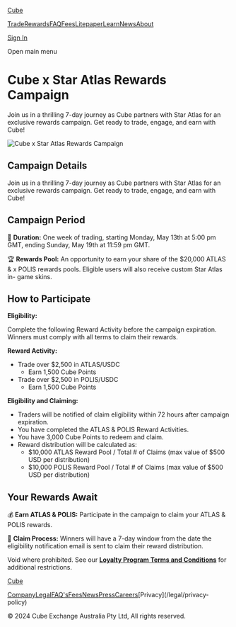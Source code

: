 [Cube](/ "Cube | The World's Fastest Crypto Exchange")

[Trade](/trade)[Rewards](/rewards)[FAQ](/faqs)[Fees](/fees)[Litepaper](/litepaper)[Learn](/learn)[News](/news)[About](/about)

[Sign In](/signin)

Open main menu

# Cube x Star Atlas Rewards Campaign

Join us in a thrilling 7-day journey as Cube partners with Star Atlas for an
exclusive rewards campaign. Get ready to trade, engage, and earn with Cube!

![Cube x Star Atlas Rewards
Campaign](/_next/image?url=https%3A%2F%2Fcdn.sanity.io%2Fimages%2Ffegzy4pk%2Fproduction%2F1031533a570fe0642ac491d725e51183b4606ebe-2048x2048.png&w=3840&q=75)

## **Campaign Details**

Join us in a thrilling 7-day journey as Cube partners with Star Atlas for an
exclusive rewards campaign. Get ready to trade, engage, and earn with Cube!

## **Campaign Period**

📅 **Duration:**  One week of trading, starting Monday, May 13th at 5:00 pm
GMT, ending Sunday, May 19th at 11:59 pm GMT.

🏆 **Rewards Pool:**  An opportunity to earn your share of the $20,000 ATLAS &
x POLIS rewards pools. Eligible users will also receive custom Star Atlas in-
game skins.

## **How to Participate**

**Eligibility:**

Complete the following Reward Activity before the campaign expiration. Winners
must comply with all terms to claim their rewards.

**Reward Activity:**

  * Trade over $2,500 in ATLAS/USDC
    * Earn 1,500 Cube Points
  * Trade over $2,500 in POLIS/USDC
    * Earn 1,500 Cube Points

**Eligibility and Claiming:**

  * Traders will be notified of claim eligibility within 72 hours after campaign expiration.
  * You have completed the ATLAS & POLIS Reward Activities.
  * You have 3,000 Cube Points to redeem and claim.
  * Reward distribution will be calculated as:
    * $10,000 ATLAS Reward Pool / Total # of Claims (max value of $500 USD per distribution)
    * $10,000 POLIS Reward Pool / Total # of Claims (max value of $500 USD per distribution)

## **Your Rewards Await**

💰 **Earn ATLAS & POLIS:** Participate in the campaign to claim your ATLAS &
POLIS rewards.

🔗 **Claim Process:**  Winners will have a 7-day window from the date the
eligibility notification email is sent to claim their reward distribution.

Void where prohibited. See our [**Loyalty Program Terms and
Conditions**](https://www.cube.exchange/legal/rewards-terms) for additional
restrictions.

[Cube](/ "Cube | The World's Fastest Crypto Exchange")

[Company](/company)[Legal](/legal)[FAQ's](/faqs)[Fees](/fees)[News](/news)[Press](/press)[Careers](https://www.linkedin.com/company/cubexch/jobs)[Privacy](/legal/privacy-
policy)

[](https://www.twitter.com/cubexch)[](https://www.instagram.com/cubexch/)[](https://www.linkedin.com/company/cubexch)[](https://www.youtube.com/@cubexch)

© 2024 Cube Exchange Australia Pty Ltd, All rights reserved.

